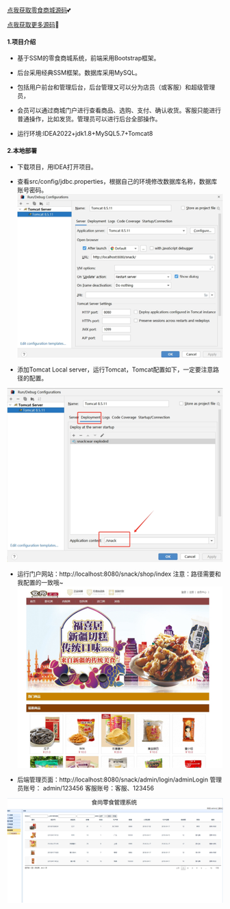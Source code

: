 [点我获取零食商城源码](https://x-x.fun/e/BU78c82b41Z69)💕

[点我获取更多源码](http://blog.xyrobot.top/blog)🤞

#### 1.项目介绍

- 基于SSM的零食商城系统，前端采用Bootstrap框架。

- 后台采用经典SSM框架。数据库采用MySQL。

- 包括用户前台和管理后台，后台管理又可以分为店员（或客服）和超级管理员，

- 会员可以通过商城门户进行查看商品、选购、支付、确认收货。客服只能进行普通操作，比如发货。管理员可以进行后台全部操作。

- 运行环境:IDEA2022+jdk1.8+MySQL5.7+Tomcat8 

#### 2.本地部署

- 下载项目，用IDEA打开项目。

- 查看src/config/jdbc.properties，根据自己的环境修改数据库名称，数据库账号密码。
![输入图片说明](1.png)

- 添加Tomcat Local server，运行Tomcat，Tomcat配置如下，一定要注意路径的配置。

![输入图片说明](2.png)


- 运行门户网站：http://localhost:8080/snack/shop/index  注意：路径需要和我配置的一致哦~
![输入图片说明](3.png)

- 后端管理页面：http://localhost:8080/snack/admin/login/adminLogin 管理员账号： admin/123456   客服账号：客服、123456

![输入图片说明](4.png)